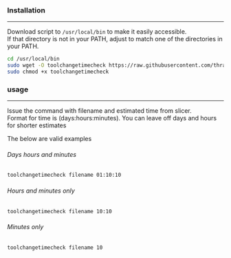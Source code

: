 ### Installation ###
---
Download script to `/usr/local/bin` to make it easily accessible.  
If that directory is not in your PATH, adjust to match one of the directories in your PATH.

```bash
cd /usr/local/bin
sudo wget -O toolchangetimecheck https://raw.githubusercontent.com/thrasherht/printer-tool-changer-time-calc/main/tool_changer_time_estimate.sh
sudo chmod +x toolchangetimecheck
```

### usage ###
---

Issue the command with filename and estimated time from slicer.  
Format for time is (days:hours:minutes). You can leave off days and hours for shorter estimates

The below are valid examples
###### Days hours and minutes
```bash
toolchangetimecheck filename 01:10:10
```

###### Hours and minutes only
```bash
toolchangetimecheck filename 10:10
```

###### Minutes only
```bash
toolchangetimecheck filename 10
```
